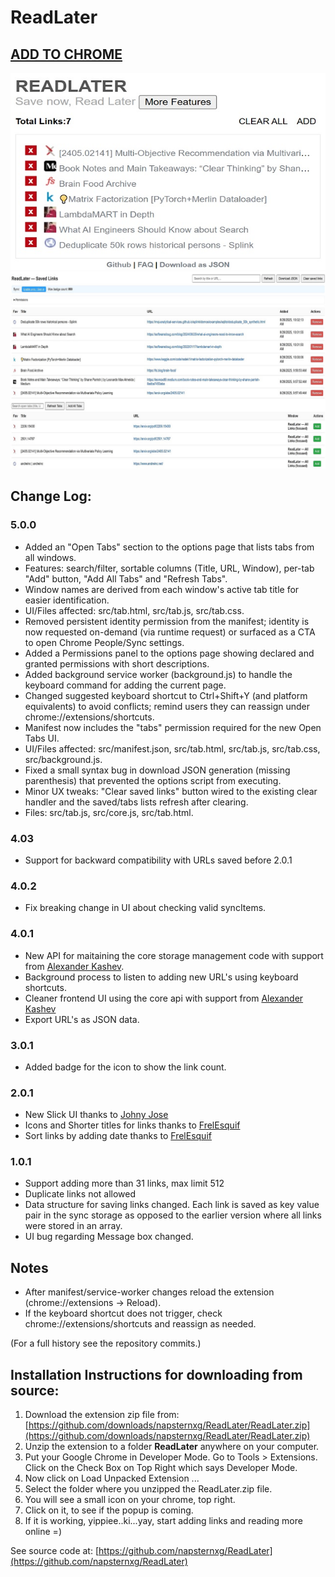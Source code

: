 ReadLater
=========

[ADD TO CHROME](https://chrome.google.com/webstore/detail/read-later/nplngmgdacdfncdkpdomipkehfnbinfa)
------------------------------------------------------------------------------------------------------

![Version 5.0.0 Screenshot](./images/v5_popup.jpg)
![Version 5.0.0 Screenshot](./images/v5_tab.jpg)




Change Log:
-----------

### 5.0.0
- Added an "Open Tabs" section to the options page that lists tabs from all windows.
- Features: search/filter, sortable columns (Title, URL, Window), per-tab "Add" button, "Add All Tabs" and "Refresh Tabs".
- Window names are derived from each window's active tab title for easier identification.
- UI/Files affected: src/tab.html, src/tab.js, src/tab.css.
- Removed persistent identity permission from the manifest; identity is now requested on-demand (via runtime request) or surfaced as a CTA to open Chrome People/Sync settings.
- Added a Permissions panel to the options page showing declared and granted permissions with short descriptions.
- Added background service worker (background.js) to handle the keyboard command for adding the current page.
- Changed suggested keyboard shortcut to Ctrl+Shift+Y (and platform equivalents) to avoid conflicts; remind users they can reassign under chrome://extensions/shortcuts.
- Manifest now includes the "tabs" permission required for the new Open Tabs UI.
- UI/Files affected: src/manifest.json, src/tab.html, src/tab.js, src/tab.css, src/background.js.
- Fixed a small syntax bug in download JSON generation (missing parenthesis) that prevented the options script from executing.
- Minor UX tweaks: "Clear saved links" button wired to the existing clear handler and the saved/tabs lists refresh after clearing.
- Files: src/tab.js, src/core.js, src/tab.html.

### 4.03
* Support for backward compatibility with URLs saved before 2.0.1

### 4.0.2
* Fix breaking change in UI about checking valid syncItems. 

### 4.0.1
* New API for maitaining the core storage management code with support from [Alexander Kashev](https://github.com/kav2k).
* Background process to listen to adding new URL's using keyboard shortcuts.
* Cleaner frontend UI using the core api with support from [Alexander Kashev](https://github.com/kav2k)
* Export URL's as JSON data.

### 3.0.1
* Added badge for the icon to show the link count.

### 2.0.1
* New Slick UI thanks to [Johny Jose](https://github.com/atrniv)
* Icons and Shorter titles for links thanks to [FrelEsquif](https://github.com/FrelEsquif)
* Sort links by adding date thanks to [FrelEsquif](https://github.com/FrelEsquif)

### 1.0.1
* Support adding more than 31 links, max limit 512
* Duplicate links not allowed
* Data structure for saving links changed. Each link is saved as key value pair in the sync storage as opposed to the earlier version where all links were stored in an array.
* UI bug regarding Message box changed.  

## Notes
- After manifest/service-worker changes reload the extension (chrome://extensions → Reload).
- If the keyboard shortcut does not trigger, check chrome://extensions/shortcuts and reassign as needed.

(For a full history see the repository commits.)


Installation Instructions for downloading from source:
-------------------------------------------------------

 1. Download the extension zip file from: [https://github.com/downloads/napsternxg/ReadLater/ReadLater.zip](https://github.com/downloads/napsternxg/ReadLater/ReadLater.zip)
 2. Unzip the extension to a folder **ReadLater** anywhere on your computer. 
 3. Put your Google Chrome in Developer Mode. Go to Tools > Extensions. Click on the Check Box on Top Right which says Developer Mode.
 4. Now click on Load Unpacked Extension ...
 5. Select the folder where you unzipped the ReadLater.zip file. 
 6. You will see a small icon on your chrome, top right. 
 7. Click on it, to see if the popup is coming.
 8. If it is working, yippiee..ki...yay, start adding links and reading more online =)

See source code at: [https://github.com/napsternxg/ReadLater](https://github.com/napsternxg/ReadLater)
